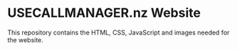 # USECALLMANAGER.nz Website

This repository contains the HTML, CSS, JavaScript and images needed for the
website.

